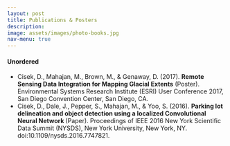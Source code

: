 ```yaml
---
layout: post
title: Publications & Posters
description: 
image: assets/images/photo-books.jpg
nav-menu: true
---
```

<h4>Unordered</h4>
<ul><li>Cisek, D., Mahajan, M., Brown, M., & Genaway, D. (2017). <b>Remote Sensing Data Integration for Mapping Glacial Extents</b> (Poster). Environmental Systems Research Institute (ESRI) User Conference 2017, San Diego Convention Center, San Diego, CA.</li>

<li>Cisek, D., Dale, J., Pepper, S., Mahajan, M., & Yoo, S. (2016). <b>Parking lot delineation and object detection using a localized Convolutional Neural Network </b> (Paper). Proceedings of IEEE 2016 New York Scientific Data Summit (NYSDS), New York University, New York, NY. doi:10.1109/nysds.2016.7747821. </li></ul>




		
